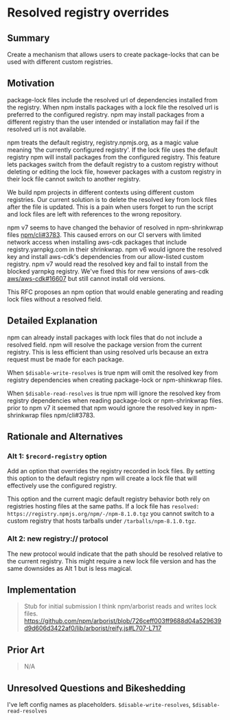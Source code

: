 # Resolved registry overrides

## Summary

Create a mechanism that allows users to create package-locks that can be used
with different custom registries.

## Motivation

package-lock files include the resolved url of dependencies installed from the
registry.  When npm installs packages with a lock file the resolved url is
preferred to the configured registry. npm may install packages from a different
registry than the user intended or installation may fail if the resolved url is
not available.  

npm treats the default registry, registry.npmjs.org, as a magic value meaning
'the currently configured registry'.  If the lock file uses the default
registry npm will install packages from the configured registry.  This feature
lets packages switch from the default registry to a custom registry without
deleting or editing the lock file, however packages with a custom registry in
their lock file cannot switch to another registry.

We build npm projects in different contexts using different custom registries.
Our current solution is to delete the resolved key from lock files after the
file is updated. This is a pain when users forget to run the script and lock
files are left with references to the wrong repository.

npm v7 seems to have changed the behavior of resolved in npm-shrinkwrap
files [npm/cli#3783]. This caused errors on our CI servers with limited network access
when installing aws-cdk packages that include registry.yarnpkg.com in their
shrinkwrap. npm v6 would ignore the resolved key and install aws-cdk's
dependencies from our allow-listed custom registry. npm v7 would read the
resolved key and fail to install from the blocked yarnpkg registry. We've fixed
this for new versions of aws-cdk [aws/aws-cdk#16607] but still cannot install old versions. 

This RFC proposes an npm option that would enable generating and reading lock
files without a resolved field.

[npm/cli#3783]: https://github.com/npm/cli/issues/3783
[aws/aws-cdk#16607]: https://github.com/aws/aws-cdk/pull/16607

## Detailed Explanation

npm can already install packages with lock files that do not include a resolved
field. npm will resolve the package version from the current registry. This is
less efficient than using resolved urls because an extra request must be made
for each package.

When `$disable-write-resolves` is true npm will omit the resolved key from
registry dependencies when creating package-lock or npm-shinkwrap files. 

When `$disable-read-resolves` is true npm will ignore the resolved key from
registry dependencies when reading package-lock or npm-shrinkwrap files. prior
to npm v7 it seemed that npm would ignore the resolved key in npm-shrinkwrap
files npm/cli#3783.

## Rationale and Alternatives

### Alt 1: `$record-registry` option

Add an option that overrides the registry recorded in lock files. By setting
this option to the default registry npm will create a lock file that will
effectively use the configured registry.

This option and the current magic default registry behavior both rely on
registries hosting files at the same paths. If a lock file has `resolved:
https://registry.npmjs.org/npm/-/npm-8.1.0.tgz` you cannot switch to a custom
registry that hosts tarballs under `/tarballs/npm-8.1.0.tgz`. 

### Alt 2: new registry:// protocol

The new protocol would indicate that the path should be resolved relative to
the current registry. This might require a new lock file version and has the
same downsides as Alt 1 but is less magical. 


## Implementation

> Stub for initial submission
> I think npm/arborist reads and writes lock files.
> https://github.com/npm/arborist/blob/726ceff003ff9688d04a529639d9d606d3422af0/lib/arborist/reify.js#L707-L717

## Prior Art

> N/A 

## Unresolved Questions and Bikeshedding

I've left config names as placeholders. `$disable-write-resolves`,
`$disable-read-resolves`